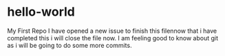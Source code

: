 # hello-world
My First Repo
I have opened a new issue to finish this filennow that i have completed this i will close the file now.
I am feeling good to know about git as i will be  going to do some more commits.
